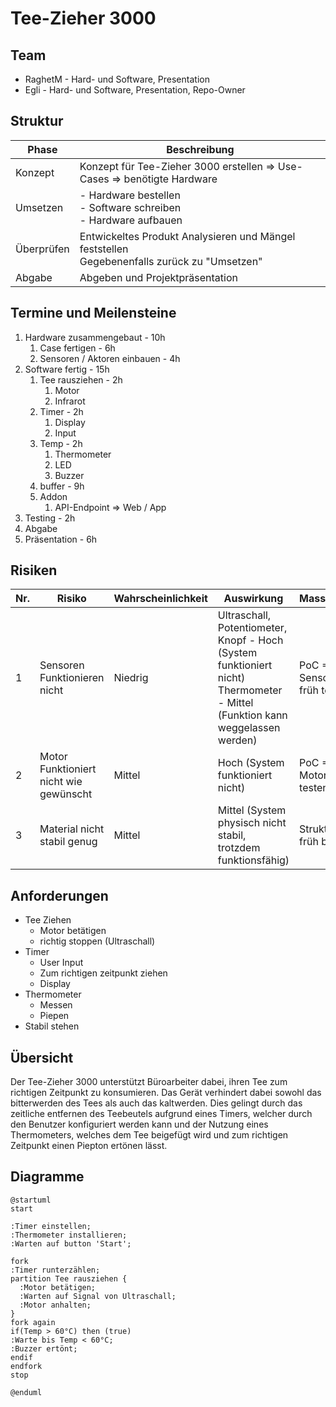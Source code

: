 # Tee-Zieher 3000

## Team

- RaghetM - Hard- und Software, Presentation
- Egli - Hard- und Software, Presentation, Repo-Owner

## Struktur

| Phase      | Beschreibung                                                                                    |
| ---------- | ----------------------------------------------------------------------------------------------- |
| Konzept    | Konzept für Tee-Zieher 3000 erstellen => Use-Cases => benötigte Hardware                        |
| Umsetzen   | - Hardware bestellen <br>- Software schreiben <br> - Hardware aufbauen                          |
| Überprüfen | Entwickeltes Produkt Analysieren und Mängel feststellen <br>Gegebenenfalls zurück zu "Umsetzen" |
| Abgabe     | Abgeben und Projektpräsentation                                                                 |

## Termine und Meilensteine

1. Hardware zusammengebaut - 10h
   1. Case fertigen - 6h
   2. Sensoren / Aktoren einbauen - 4h
2. Software fertig - 15h
   1. Tee rausziehen - 2h
      1. Motor
      2. Infrarot
   2. Timer - 2h
      1. Display
      2. Input
   3. Temp - 2h
      1. Thermometer
      2. LED
      3. Buzzer
   4. buffer - 9h
   5. Addon
      1. API-Endpoint => Web / App
3. Testing - 2h
4. Abgabe
5. Präsentation - 6h

<div style="page-break-after: always;"></div>

## Risiken

| Nr. | Risiko                                 | Wahrscheinlichkeit | Auswirkung                                                                                                                       | Massnahme                   |
| --- | -------------------------------------- | ------------------ | -------------------------------------------------------------------------------------------------------------------------------- | --------------------------- |
| 1   | Sensoren Funktionieren nicht           | Niedrig            | Ultraschall, Potentiometer, Knopf - Hoch (System funktioniert nicht) <br>Thermometer - Mittel (Funktion kann weggelassen werden) | PoC => Sensoren früh testen |
| 2   | Motor Funktioniert nicht wie gewünscht | Mittel             | Hoch (System funktioniert nicht)                                                                                                 | PoC => Motor früh testen    |
| 3   | Material nicht stabil genug            | Mittel             | Mittel (System physisch nicht stabil, trotzdem funktionsfähig)                                                                   | Struktur früh bauen         |

## Anforderungen

- Tee Ziehen
  - Motor betätigen
  - richtig stoppen (Ultraschall)
- Timer
  - User Input
  - Zum richtigen zeitpunkt ziehen
  - Display
- Thermometer
  - Messen
  - Piepen
- Stabil stehen

## Übersicht

Der Tee-Zieher 3000 unterstützt Büroarbeiter dabei, ihren Tee zum richtigen Zeitpunkt zu konsumieren. Das Gerät verhindert dabei sowohl das bitterwerden des Tees als auch das kaltwerden. Dies gelingt durch das zeitliche entfernen des Teebeutels aufgrund eines Timers, welcher durch den Benutzer konfiguriert werden kann und der Nutzung eines Thermometers, welches dem Tee beigefügt wird und zum richtigen Zeitpunkt einen Piepton ertönen lässt.

<div style="page-break-after: always;"></div>

## Diagramme

```plantuml
@startuml
start

:Timer einstellen;
:Thermometer installieren;
:Warten auf button 'Start';

fork
:Timer runterzählen;
partition Tee rausziehen {
  :Motor betätigen;
  :Warten auf Signal von Ultraschall;
  :Motor anhalten;
}
fork again
if(Temp > 60°C) then (true)
:Warte bis Temp < 60°C;
:Buzzer ertönt;
endif
endfork
stop

@enduml
```
